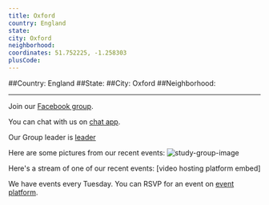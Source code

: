 ```yaml
---
title: Oxford
country: England
state: 
city: Oxford
neighborhood: 
coordinates: 51.752225, -1.258303
plusCode:
---
```


##Country: England
##State: 
##City: Oxford
##Neighborhood: 
*****
Join our [Facebook group](https://www.facebook.com/groups/free.code.camp.oxford.eng).

You can chat with us on [chat app]().

Our Group leader is [leader]()

Here are some pictures from our recent events:
![study-group-image]()

Here's a stream of one of our recent events:
[video hosting platform embed]

We have events every Tuesday. You can RSVP for an event on [event platform]().
